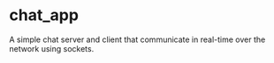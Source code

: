 # chat_app
A simple chat server and client that communicate in real-time over the network using sockets.
